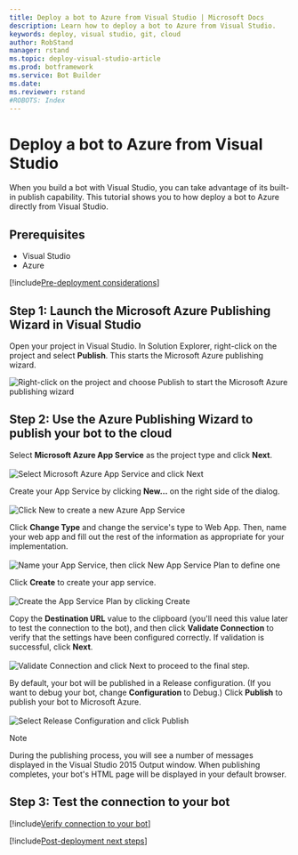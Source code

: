 ```yaml
---
title: Deploy a bot to Azure from Visual Studio | Microsoft Docs
description: Learn how to deploy a bot to Azure from Visual Studio.
keywords: deploy, visual studio, git, cloud
author: RobStand
manager: rstand
ms.topic: deploy-visual-studio-article
ms.prod: botframework
ms.service: Bot Builder
ms.date:
ms.reviewer: rstand
#ROBOTS: Index
---
```

# Deploy a bot to Azure from Visual Studio
When you build a bot with Visual Studio, you can take advantage of its built-in publish capability. This tutorial shows you to how deploy a bot to Azure directly from Visual Studio.

## Prerequisites
- Visual Studio
- Azure

[!include[Pre-deployment considerations](~/includes/snippet-deploy-considerations.md)]

## Step 1: Launch the Microsoft Azure Publishing Wizard in Visual Studio

Open your project in Visual Studio. In Solution Explorer, right-click on the project and select **Publish**. This starts the Microsoft Azure publishing wizard.

![Right-click on the project and choose Publish to start the Microsoft Azure publishing wizard](~/media/connector-getstarted-publish-dialog.png)

## Step 2: Use the Azure Publishing Wizard to publish your bot to the cloud

Select **Microsoft Azure App Service** as the project type and click **Next**.<br/><br/>
![Select Microsoft Azure App Service and click Next](~/media/connector-getstarted-publish.png)

Create your App Service by clicking **New…** on the right side of the dialog. <br/><br/>
![Click New to create a new Azure App Service](~/media/connector-getstarted-publish-app-service.png)

Click **Change Type** and change the service's type to Web App.
Then, name your web app and fill out the rest of the information as appropriate for your implementation. <br/><br/>
![Name your App Service, then click New App Service Plan to define one](~/media/connector-getstarted-publish-app-service-create.png)

Click **Create** to create your app service. <br/><br/>
![Create the App Service Plan by clicking Create](~/media/connector-getstarted-publish-app-service-create-spinner.png)

Copy the **Destination URL** value to the clipboard
(you'll need this value later to test the connection to the bot),
and then click **Validate Connection** to verify that the settings have been configured correctly.
If validation is successful, click **Next**. <br/><br/>
![Validate Connection and click Next to proceed to the final step.](~/media/connector-getstarted-publish-destination.png)

By default, your bot will be published in a Release configuration.
(If you want to debug your bot, change **Configuration** to Debug.)
Click **Publish** to publish your bot to Microsoft Azure. <br/><br/>
![Select Release Configuration and click Publish](~/media/connector-getstarted-publish-configuration.png)

> [!NOTE]
> During the publishing process, you will see a number of messages displayed in the Visual Studio 2015 Output window.
> When publishing completes, your bot's HTML page will be displayed in your default browser.

## Step 3: Test the connection to your bot

[!include[Verify connection to your bot](~/includes/snippet-verify-deployment-using-emulator.md)]

[!include[Post-deployment next steps](~/includes/snippet-deploy-next-steps.md)]

